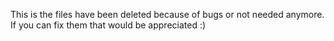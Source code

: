 This is the files have been deleted because of bugs or not needed anymore. If you can fix them that would be appreciated :)
